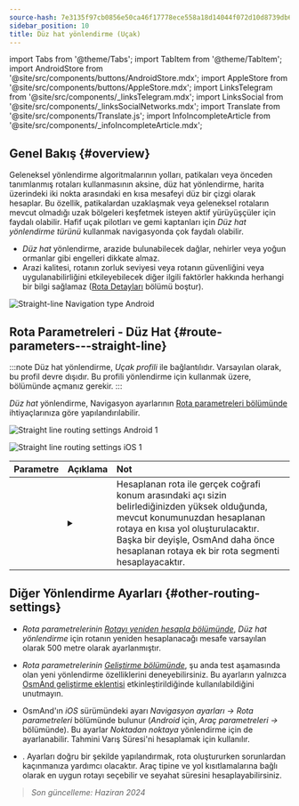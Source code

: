 ```yaml
---
source-hash: 7e3135f97cb0856e50ca46f17778ece558a18d14044f072d10d8739db6285192
sidebar_position: 10
title: Düz hat yönlendirme (Uçak)
---
```

import Tabs from '@theme/Tabs';
import TabItem from '@theme/TabItem';
import AndroidStore from '@site/src/components/buttons/AndroidStore.mdx';
import AppleStore from '@site/src/components/buttons/AppleStore.mdx';
import LinksTelegram from '@site/src/components/_linksTelegram.mdx';
import LinksSocial from '@site/src/components/_linksSocialNetworks.mdx';
import Translate from '@site/src/components/Translate.js';
import InfoIncompleteArticle from '@site/src/components/_infoIncompleteArticle.mdx';


<InfoIncompleteArticle/>


## Genel Bakış {#overview}

Geleneksel yönlendirme algoritmalarının yolları, patikaları veya önceden tanımlanmış rotaları kullanmasının aksine, düz hat yönlendirme, harita üzerindeki iki nokta arasındaki en kısa mesafeyi düz bir çizgi olarak hesaplar. Bu özellik, patikalardan uzaklaşmak veya geleneksel rotaların mevcut olmadığı uzak bölgeleri keşfetmek isteyen aktif yürüyüşçüler için faydalı olabilir. Hafif uçak pilotları ve gemi kaptanları için *Düz hat yönlendirme türünü* kullanmak navigasyonda çok faydalı olabilir.

<!-- ![Straight line Navigation example Android 1](@site/static/img/navigation/routing/straight_line_routing_andr_1.png) ![Straight line Navigation example Android 1](@site/static/img/navigation/routing/straight_line_routing_andr_2.png) -->

- *Düz hat* yönlendirme, arazide bulunabilecek dağlar, nehirler veya yoğun ormanlar gibi engelleri dikkate almaz.
- Arazi kalitesi, rotanın zorluk seviyesi veya rotanın güvenliğini veya uygulanabilirliğini etkileyebilecek diğer ilgili faktörler hakkında herhangi bir bilgi sağlamaz ([Rota Detayları](../setup/route-details.md) bölümü boştur).

![Straight-line Navigation type Android](@site/static/img/navigation/routing/straight_line_routing_andr.png)


## Rota Parametreleri - Düz Hat {#route-parameters---straight-line}

:::note
Düz hat yönlendirme, *Uçak profili* ile bağlantılıdır. Varsayılan olarak, bu profil devre dışıdır. Bu profili yönlendirme için kullanmak üzere, *<Translate android="true" ids="shared_string_menu,shared_string_settings,application_profiles"/>* bölümünde açmanız gerekir.
:::

*Düz hat* yönlendirme, Navigasyon ayarlarının [Rota parametreleri bölümünde](../guidance/navigation-settings.md#route-parameters) ihtiyaçlarınıza göre yapılandırılabilir.

<Tabs groupId="operating-systems">

<TabItem value="android" label="Android">

![Straight line routing settings Android 1](@site/static/img/navigation/routing/aircraft_routing_andr.png)

</TabItem>

<TabItem value="ios" label="iOS">

![Straight line routing settings iOS 1](@site/static/img/navigation/routing/straight_line_ios.png)

</TabItem>

</Tabs>

| Parametre | Açıklama | Not |
|:------------|:---------------|:---------------|
| *<Translate android="true" ids="recalc_angle_dialog_title"/>* | <details><summary> <Translate android="true" ids="recalc_angle_dialog_descr"/> </summary>![Straight line recalculation Android](@site/static/img/navigation/routing/straight_line_recalculation_andr.png) </details> | Hesaplanan rota ile gerçek coğrafi konum arasındaki açı sizin belirlediğinizden yüksek olduğunda, mevcut konumunuzdan hesaplanan rotaya en kısa yol oluşturulacaktır. Başka bir deyişle, OsmAnd daha önce hesaplanan rotaya ek bir rota segmenti hesaplayacaktır. |


## Diğer Yönlendirme Ayarları {#other-routing-settings}

- *Rota parametrelerinin* [*Rotayı yeniden hesapla bölümünde*](../../navigation/guidance/navigation-settings.md#recalculate-route), *Düz hat yönlendirme* için rotanın yeniden hesaplanacağı mesafe varsayılan olarak 500 metre olarak ayarlanmıştır.

- *Rota parametrelerinin* [*Geliştirme bölümünde*](../guidance/navigation-settings.md#development-settings), şu anda test aşamasında olan yeni yönlendirme özelliklerini deneyebilirsiniz. Bu ayarların yalnızca [OsmAnd geliştirme eklentisi](../../plugins/development.md) etkinleştirildiğinde kullanılabildiğini unutmayın.

- OsmAnd'ın *iOS* sürümündeki *[<Translate ios="true" ids="road_speeds"/>](../guidance/navigation-settings.md#road-speeds)* ayarı *Navigasyon ayarları → Rota parametreleri* bölümünde bulunur (*Android* için, *Araç parametreleri → [<Translate android="true" ids="default_speed_setting_title"/>](../guidance/navigation-settings.md#default-speed--road-speeds)* bölümünde). Bu ayarlar *Noktadan noktaya* yönlendirme için de ayarlanabilir. Tahmini Varış Süresi'ni hesaplamak için kullanılır.

- *[<Translate ios="true" ids="vehicle_parameters"/>](../guidance/navigation-settings.md#vehicle-parameters)*. Ayarları doğru bir şekilde yapılandırmak, rota oluştururken sorunlardan kaçınmanıza yardımcı olacaktır. Araç tipine ve yol kısıtlamalarına bağlı olarak en uygun rotayı seçebilir ve seyahat süresini hesaplayabilirsiniz.

> *Son güncelleme: Haziran 2024*